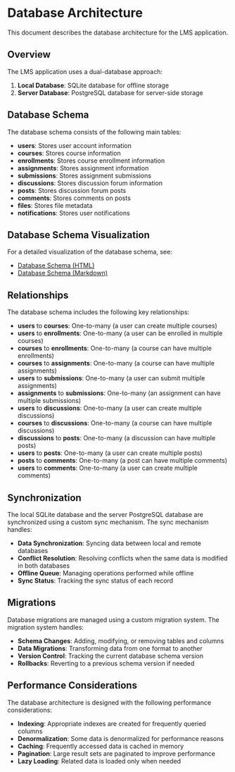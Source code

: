 # Database Architecture

This document describes the database architecture for the LMS application.

## Overview

The LMS application uses a dual-database approach:

1. **Local Database**: SQLite database for offline storage
2. **Server Database**: PostgreSQL database for server-side storage

## Database Schema

The database schema consists of the following main tables:

- **users**: Stores user account information
- **courses**: Stores course information
- **enrollments**: Stores course enrollment information
- **assignments**: Stores assignment information
- **submissions**: Stores assignment submissions
- **discussions**: Stores discussion forum information
- **posts**: Stores discussion forum posts
- **comments**: Stores comments on posts
- **files**: Stores file metadata
- **notifications**: Stores user notifications

## Database Schema Visualization

For a detailed visualization of the database schema, see:

- [Database Schema (HTML)](visualizations/db_schema/db_schema.html)
- [Database Schema (Markdown)](visualizations/db_schema/db_schema.md)

## Relationships

The database schema includes the following key relationships:

- **users** to **courses**: One-to-many (a user can create multiple courses)
- **users** to **enrollments**: One-to-many (a user can be enrolled in multiple courses)
- **courses** to **enrollments**: One-to-many (a course can have multiple enrollments)
- **courses** to **assignments**: One-to-many (a course can have multiple assignments)
- **users** to **submissions**: One-to-many (a user can submit multiple assignments)
- **assignments** to **submissions**: One-to-many (an assignment can have multiple submissions)
- **users** to **discussions**: One-to-many (a user can create multiple discussions)
- **courses** to **discussions**: One-to-many (a course can have multiple discussions)
- **discussions** to **posts**: One-to-many (a discussion can have multiple posts)
- **users** to **posts**: One-to-many (a user can create multiple posts)
- **posts** to **comments**: One-to-many (a post can have multiple comments)
- **users** to **comments**: One-to-many (a user can create multiple comments)

## Synchronization

The local SQLite database and the server PostgreSQL database are synchronized using a custom sync mechanism. The sync mechanism handles:

- **Data Synchronization**: Syncing data between local and remote databases
- **Conflict Resolution**: Resolving conflicts when the same data is modified in both databases
- **Offline Queue**: Managing operations performed while offline
- **Sync Status**: Tracking the sync status of each record

## Migrations

Database migrations are managed using a custom migration system. The migration system handles:

- **Schema Changes**: Adding, modifying, or removing tables and columns
- **Data Migrations**: Transforming data from one format to another
- **Version Control**: Tracking the current database schema version
- **Rollbacks**: Reverting to a previous schema version if needed

## Performance Considerations

The database architecture is designed with the following performance considerations:

- **Indexing**: Appropriate indexes are created for frequently queried columns
- **Denormalization**: Some data is denormalized for performance reasons
- **Caching**: Frequently accessed data is cached in memory
- **Pagination**: Large result sets are paginated to improve performance
- **Lazy Loading**: Related data is loaded only when needed
